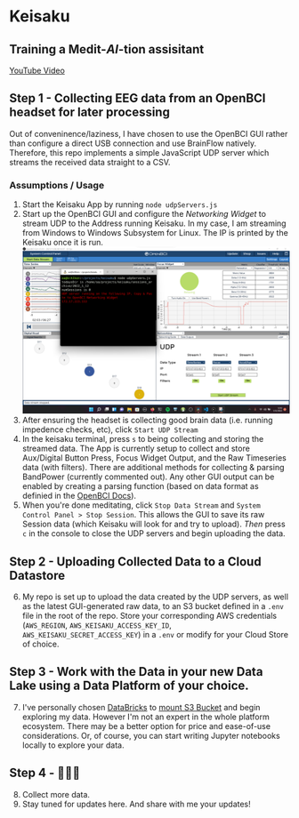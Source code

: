 # Keisaku
## Training a Medit-_AI_-tion assisitant
[YouTube Video](https://youtu.be/kJ2_GDT9ZQI)
## Step 1 - Collecting EEG data from an OpenBCI headset for later processing
Out of conveninence/laziness, I have chosen to use the OpenBCI GUI rather than configure a direct USB connection and use BrainFlow natively. Therefore, this repo 
implements a simple JavaScript UDP server which streams the received data straight to a CSV.

### Assumptions / Usage
1. Start the Keisaku App by running `node udpServers.js`
2. Start up the OpenBCI GUI and configure the _Networking Widget_ to stream UDP to the Address running Keisaku. In my case, I am streaming from Windows to Windows Subsystem for Linux. The IP is printed by the Keisaku once it is run.
![setup with IP and Networking Widget](/help_screenshots/setup_ip_addr.png?raw=true "Insert IP from app console into the Networking Widget")
3. After ensuring the headset is collecting good brain data (i.e. running impedence checks, etc), click `Start UDP Stream`
4. In the keisaku terminal, press `s` to being collecting and storing the streamed data. The App is currently setup to collect and store Aux/Digital Button Press, Focus Widget Output, and the Raw Timeseries data (with filters). There are additional methods for collecting & parsing BandPower (currently commented out). Any other GUI output can be enabled by creating a parsing function (based on data format as definied in the [OpenBCI Docs](https://docs.google.com/document/d/e/2PACX-1vR_4DXPTh1nuiOwWKwIZN3NkGP3kRwpP4Hu6fQmy3jRAOaydOuEI1jket6V4V6PG4yIG15H1N7oFfdV/pub)). 
5. When you're done meditating, click `Stop Data Stream` and `System Control Panel > Stop Session`. This allows the GUI to save its raw Session data (which Keisaku will look for and try to upload). _Then_ press `c` in the console to close the UDP servers and begin uploading the data.

## Step 2 - Uploading Collected Data to a Cloud Datastore

6. My repo is set up to upload the data created by the UDP servers, as well as the latest GUI-generated raw data, to an S3 bucket defined in a `.env` file in the root of the repo. Store your corresponding AWS credentials (`AWS_REGION`, `AWS_KEISAKU_ACCESS_KEY_ID`, `AWS_KEISAKU_SECRET_ACCESS_KEY`) in a `.env` or modify for your Cloud Store of choice.

## Step 3 - Work with the Data in your new Data Lake using a Data Platform of your choice.

7. I've personally chosen [DataBricks](https://databricks.com/) to [mount S3 Bucket](https://docs.databricks.com/data/data-sources/aws/amazon-s3.html#mount-a-bucket-using-an-aws-instance-profile&language-python) and begin exploring my data. However I'm not an expert in the whole platform ecosystem. There may be a better option for price and ease-of-use considerations. Or, of course, you can start writing Jupyter notebooks locally to explore your data.

## Step 4 - 🧘🏻‍♂️
8. Collect more data.
9. Stay tuned for updates here. And share with me your updates!

